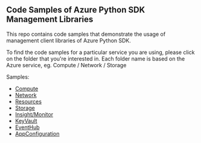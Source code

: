 ## Code Samples of Azure Python SDK Management Libraries 

This repo contains code samples that demonstrate the usage of management client libraries of Azure Python SDK.

To find the code samples for a particular service you are using, please click on the folder that you're interested in. Each folder name is based on the Azure service, eg. Compute / Network / Storage

Samples:
- [Compute](https://github.com/Azure-Samples/azure-samples-python-management/tree/master/samples/network)
- [Network](https://github.com/Azure-Samples/azure-samples-python-management/tree/master/samples/network)
- [Resources](https://github.com/Azure-Samples/azure-samples-python-management/tree/master/samples/resources)
- [Storage](https://github.com/Azure-Samples/azure-samples-python-management/tree/master/samples/storage)
- [Insight/Monitor](https://github.com/Azure-Samples/azure-samples-python-management/tree/master/samples/insight)
- [KeyVault](https://github.com/Azure-Samples/azure-samples-python-management/tree/master/samples/keyvault)
- [EventHub](https://github.com/Azure-Samples/azure-samples-python-management/tree/master/samples/eventhub)
- [AppConfiguration](https://github.com/Azure-Samples/azure-samples-python-management/tree/master/samples/appconfiguration)

